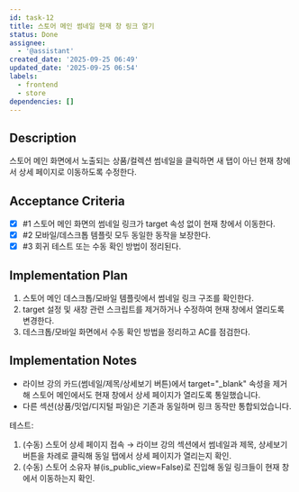 ```yaml
---
id: task-12
title: 스토어 메인 썸네일 현재 창 링크 열기
status: Done
assignee:
  - '@assistant'
created_date: '2025-09-25 06:49'
updated_date: '2025-09-25 06:54'
labels:
  - frontend
  - store
dependencies: []
---
```


## Description

<!-- SECTION:DESCRIPTION:BEGIN -->
스토어 메인 화면에서 노출되는 상품/컬렉션 썸네일을 클릭하면 새 탭이 아닌 현재 창에서 상세 페이지로 이동하도록 수정한다.
<!-- SECTION:DESCRIPTION:END -->

## Acceptance Criteria
<!-- AC:BEGIN -->
- [x] #1 스토어 메인 화면의 썸네일 링크가 target 속성 없이 현재 창에서 이동한다.
- [x] #2 모바일/데스크톱 템플릿 모두 동일한 동작을 보장한다.
- [x] #3 회귀 테스트 또는 수동 확인 방법이 정리된다.
<!-- AC:END -->

## Implementation Plan

<!-- SECTION:PLAN:BEGIN -->
1. 스토어 메인 데스크톱/모바일 템플릿에서 썸네일 링크 구조를 확인한다.
2. target 설정 및 새창 관련 스크립트를 제거하거나 수정하여 현재 창에서 열리도록 변경한다.
3. 데스크톱/모바일 화면에서 수동 확인 방법을 정리하고 AC를 점검한다.
<!-- SECTION:PLAN:END -->

## Implementation Notes

<!-- SECTION:NOTES:BEGIN -->
- 라이브 강의 카드(썸네일/제목/상세보기 버튼)에서 target="_blank" 속성을 제거해 스토어 메인에서도 현재 창에서 상세 페이지가 열리도록 통일했습니다.
- 다른 섹션(상품/밋업/디지털 파일)은 기존과 동일하며 링크 동작만 통합되었습니다.

테스트:
1. (수동) 스토어 상세 페이지 접속 → 라이브 강의 섹션에서 썸네일과 제목, 상세보기 버튼을 차례로 클릭해 동일 탭에서 상세 페이지가 열리는지 확인.
2. (수동) 스토어 소유자 뷰(is_public_view=False)로 진입해 동일 링크들이 현재 창에서 이동하는지 확인.
<!-- SECTION:NOTES:END -->
